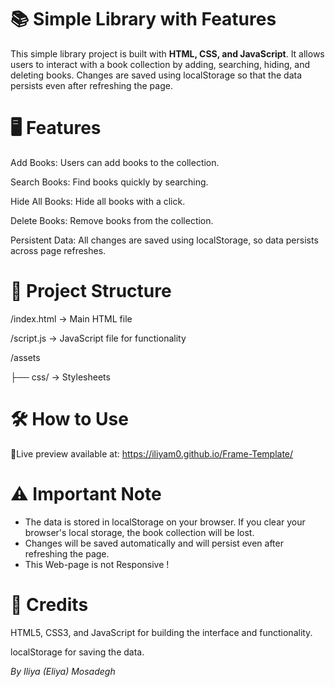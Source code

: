# 📚 Simple Library with Features
This simple library project is built with **HTML, CSS, and JavaScript**. It allows users to interact with a book collection by adding, searching, hiding, and deleting books. Changes are saved using localStorage so that the data persists even after refreshing the page.


# 🖥 Features
Add Books: Users can add books to the collection.

Search Books: Find books quickly by searching.

Hide All Books: Hide all books with a click.

Delete Books: Remove books from the collection.

Persistent Data: All changes are saved using localStorage, so data persists across page refreshes.


# 📂 Project Structure
/index.html      → Main HTML file  

/script.js       → JavaScript file for functionality  

/assets

├── css/ → Stylesheets


# 🛠 How to Use

🚀Live preview available at: https://iliyam0.github.io/Frame-Template/


# ⚠️ Important Note
- The data is stored in localStorage on your browser. If you clear your browser's local storage, the book collection will be lost.
- Changes will be saved automatically and will persist even after refreshing the page.
- This Web-page is not Responsive !


# 🎨 Credits
HTML5, CSS3, and JavaScript for building the interface and functionality.

localStorage for saving the data.

_By Iliya (Eliya) Mosadegh_
